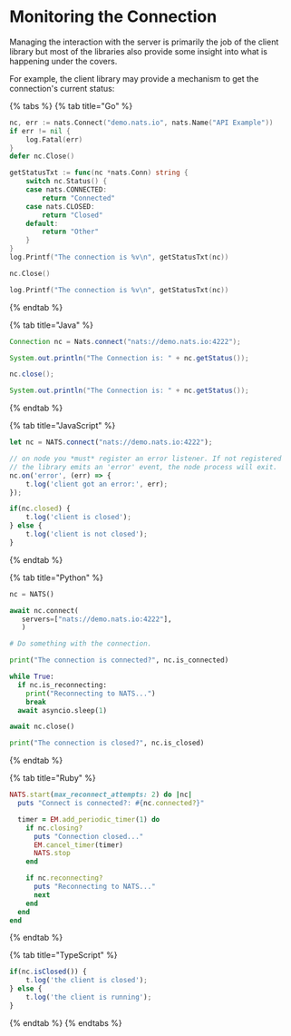 # Monitoring the Connection

Managing the interaction with the server is primarily the job of the client library but most of the libraries also provide some insight into what is happening under the covers.

For example, the client library may provide a mechanism to get the connection's current status:

{% tabs %}
{% tab title="Go" %}
```go
nc, err := nats.Connect("demo.nats.io", nats.Name("API Example"))
if err != nil {
	log.Fatal(err)
}
defer nc.Close()

getStatusTxt := func(nc *nats.Conn) string {
	switch nc.Status() {
	case nats.CONNECTED:
		return "Connected"
	case nats.CLOSED:
		return "Closed"
	default:
		return "Other"
	}
}
log.Printf("The connection is %v\n", getStatusTxt(nc))

nc.Close()

log.Printf("The connection is %v\n", getStatusTxt(nc))
```
{% endtab %}

{% tab title="Java" %}
```java
Connection nc = Nats.connect("nats://demo.nats.io:4222");

System.out.println("The Connection is: " + nc.getStatus());

nc.close();

System.out.println("The Connection is: " + nc.getStatus());
```
{% endtab %}

{% tab title="JavaScript" %}
```javascript
let nc = NATS.connect("nats://demo.nats.io:4222");

// on node you *must* register an error listener. If not registered
// the library emits an 'error' event, the node process will exit.
nc.on('error', (err) => {
    t.log('client got an error:', err);
});

if(nc.closed) {
    t.log('client is closed');
} else {
    t.log('client is not closed');
}
```
{% endtab %}

{% tab title="Python" %}
```python
nc = NATS()

await nc.connect(
   servers=["nats://demo.nats.io:4222"],
   )

# Do something with the connection.

print("The connection is connected?", nc.is_connected)

while True:
  if nc.is_reconnecting:
    print("Reconnecting to NATS...")
    break
  await asyncio.sleep(1)

await nc.close()

print("The connection is closed?", nc.is_closed)
```
{% endtab %}

{% tab title="Ruby" %}
```ruby
NATS.start(max_reconnect_attempts: 2) do |nc|
  puts "Connect is connected?: #{nc.connected?}"

  timer = EM.add_periodic_timer(1) do
    if nc.closing?
      puts "Connection closed..."
      EM.cancel_timer(timer)
      NATS.stop
    end

    if nc.reconnecting?
      puts "Reconnecting to NATS..."
      next
    end
  end
end
```
{% endtab %}

{% tab title="TypeScript" %}
```typescript
if(nc.isClosed()) {
    t.log('the client is closed');
} else {
    t.log('the client is running');
}
```
{% endtab %}
{% endtabs %}

